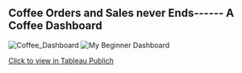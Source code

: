  ## Coffee Orders and Sales never Ends------ A Coffee Dashboard 

![Coffee_Dashboard](https://github.com/user-attachments/assets/1810a192-a3fe-4184-a2bd-0953d11553b6)
![My Beginner Dashboard](https://github.com/user-attachments/assets/9cb90891-3c0e-414b-88ec-3c8049742e1e)

[Click to view in Tableau Publich](https://public.tableau.com/app/profile/ashritha.gugire6328/viz/MyBegineerDashboard/Dashboard3)
